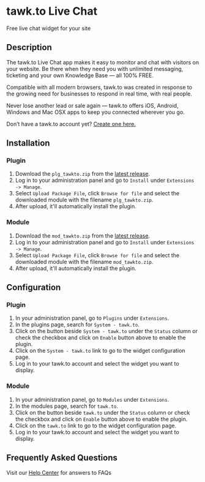 # tawk.to Live Chat

Free live chat widget for your site

## Description

The tawk.to Live Chat app makes it easy to monitor and chat with visitors on your website. Be there when they need you with unlimited messaging, ticketing and your own Knowledge Base — all 100% FREE.

Compatible with all modern browsers, tawk.to was created in response to the growing need for businesses to respond in real time, with real people.

Never lose another lead or sale again — tawk.to offers iOS, Android, Windows and Mac OSX apps to keep you connected wherever you go.

Don’t have a tawk.to account yet? [Create one here.](https://www.tawk.to/?utm_source=joomla&utm_medium=link&utm_campaign=signup)

## Installation

### Plugin
1. Download the `plg_tawkto.zip` from the [latest release](https://github.com/tawk/tawk-joomla/releases).
2. Log in to your administration panel and go to `Install` under `Extensions -> Manage`.
3. Select `Upload Package File`, click `Browse for file` and select the downloaded module with the filename `plg_tawkto.zip`.
4. After upload, it'll automatically install the plugin.

### Module
1. Download the `mod_tawkto.zip` from the [latest release](https://github.com/tawk/tawk-joomla/releases).
2. Log in to your administration panel and go to `Install` under `Extensions -> Manage`.
3. Select `Upload Package File`, click `Browse for file` and select the downloaded module with the filename `mod_tawkto.zip`.
4. After upload, it'll automatically install the plugin.

## Configuration

### Plugin
1. In your administration panel, go to `Plugins` under `Extensions`.
2. In the plugins page, search for `System - tawk.to`.
3. Click on the button beside `System - tawk.to` under the `Status` column or check the checkbox and click on `Enable` button above to enable the plugin.
4. Click on the `System - tawk.to` link to go to the widget configuration page.
5. Log in to your tawk.to account and select the widget you want to display.

### Module
1. In your administration panel, go to `Modules` under `Extensions`.
2. In the modules page, search for `tawk.to`.
3. Click on the button beside `tawk.to` under the `Status` column or check the checkbox and click on `Enable` button above to enable the plugin.
4. Click on the `tawk.to` link to go to the widget configuration page.
5. Log in to your tawk.to account and select the widget you want to display.

## Frequently Asked Questions
Visit our [Help Center](https://help.tawk.to/) for answers to FAQs
